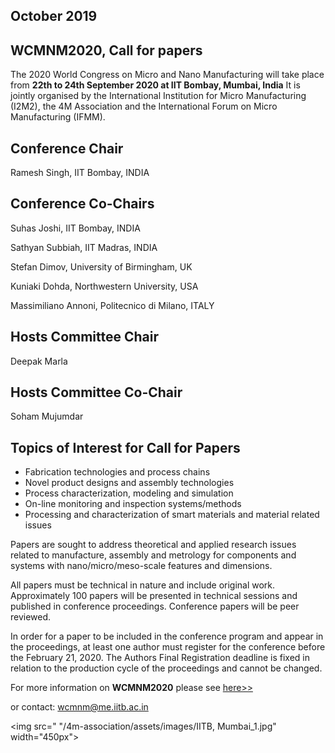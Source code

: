 ## October 2019

## WCMNM2020, Call for papers


The 2020 World Congress on Micro and Nano Manufacturing will take place from **22th to 24th September 2020 at IIT Bombay, Mumbai, India**
It is jointly organised by the International Institution for Micro Manufacturing (I2M2), the 4M Association and the International Forum on Micro Manufacturing (IFMM).

## Conference Chair

Ramesh Singh, IIT Bombay, INDIA
## Conference Co-Chairs

Suhas Joshi, IIT Bombay, INDIA

Sathyan Subbiah, IIT Madras, INDIA

Stefan Dimov, University of Birmingham, UK

Kuniaki Dohda, Northwestern University, USA

Massimiliano Annoni, Politecnico di Milano, ITALY

## Hosts Committee Chair

Deepak Marla

## Hosts Committee Co-Chair

Soham Mujumdar

## Topics of Interest for Call for Papers

<ul>
    <li>Fabrication technologies and process chains</li>
    <li>Novel product designs and assembly technologies</li>
    <li>Process characterization, modeling and simulation</li>
    <li>On-line monitoring and inspection systems/methods</li>
    <li>Processing and characterization of smart materials and material related issues</li>
</ul>
    
Papers are sought to address theoretical and applied research issues related to manufacture, assembly and metrology for components and systems with nano/micro/meso-scale features and dimensions.

All papers must be technical in nature and include original work. Approximately 100 papers will be presented in technical sessions and published in conference proceedings. Conference papers will be peer reviewed.

In order for a paper to be included in the conference program and appear in the proceedings, at least one author must register for the conference before the February 21, 2020. The Authors Final Registration deadline is fixed in relation to the production cycle of the proceedings and cannot be changed. 

For more information on **WCMNM2020** please see  [here>>](https://www.me.iitb.ac.in/~wcmnm/#speakers)
 
or contact: <a href="mailto:wcmnm@me.iitb.ac.in"> wcmnm@me.iitb.ac.in</strong></a>

<img src=" "/4m-association/assets/images/IITB, Mumbai_1.jpg" width="450px">